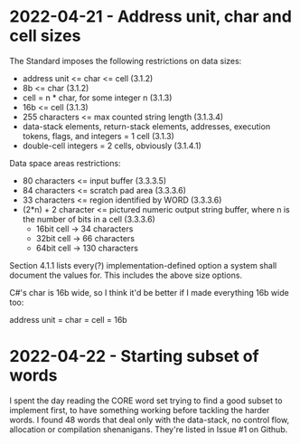 # 2022-04-21 - Address unit, char and cell sizes
The Standard imposes the following restrictions on data sizes:

* address unit <= char <= cell (3.1.2)
* 8b <= char (3.1.2)
* cell = n * char, for some integer n (3.1.3)
* 16b <= cell (3.1.3)
* 255 characters <= max counted string length (3.1.3.4)
* data-stack elements, return-stack elements, addresses, execution tokens, flags, and integers = 1 cell (3.1.3)
* double-cell integers = 2 cells, obviously (3.1.4.1)

Data space areas restrictions:

* 80 characters <= input buffer (3.3.3.5)
* 84 characters <= scratch pad area (3.3.3.6)
* 33 characters <= region identified by WORD (3.3.3.6)
* (2*n) + 2 character <= pictured numeric output string buffer, where n is the number of bits in a cell (3.3.3.6)
    * 16bit cell -> 34 characters
    * 32bit cell -> 66 characters
    * 64bit cell -> 130 characters

Section 4.1.1 lists every(?) implementation-defined option a system shall document the values for.
This includes the above size options.

C#'s char is 16b wide, so I think it'd be better if I made everything 16b wide too:

address unit = char = cell = 16b

# 2022-04-22 - Starting subset of words

I spent the day reading the CORE word set trying to find a good subset to implement first, 
to have something working before tackling the harder words.
I found 48 words that deal only with the data-stack, no control flow, allocation or compilation shenanigans. 
They're listed in Issue #1 on Github.
